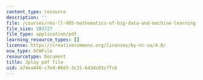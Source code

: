 ```yaml
---
content_type: resource
description: ''
file: /courses/res-ll-005-mathematics-of-big-data-and-machine-learning-january-iap-2020/a74ea446c7ed06d33c31643dc83c7fc6_0cmj5TfFCLY.pdf
file_size: 103727
file_type: application/pdf
learning_resource_types: []
license: https://creativecommons.org/licenses/by-nc-sa/4.0/
ocw_type: OCWFile
resourcetype: Document
title: 3play pdf file
uid: a74ea446-c7ed-06d3-3c31-643dc83c7fc6
---
```

